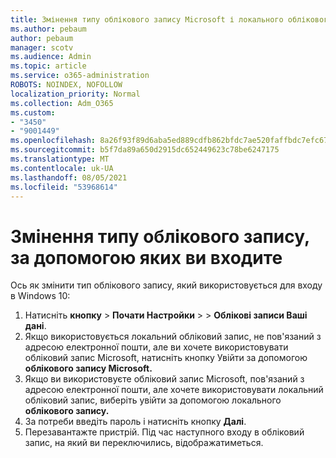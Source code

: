 ```yaml
---
title: Змінення типу облікового запису Microsoft і локального облікового запису
ms.author: pebaum
author: pebaum
manager: scotv
ms.audience: Admin
ms.topic: article
ms.service: o365-administration
ROBOTS: NOINDEX, NOFOLLOW
localization_priority: Normal
ms.collection: Adm_O365
ms.custom:
- "3450"
- "9001449"
ms.openlocfilehash: 8a26f93f89d6aba5ed889cdfb862bfdc7ae520faffbdc7efc6778a38c8ba12af
ms.sourcegitcommit: b5f7da89a650d2915dc652449623c78be6247175
ms.translationtype: MT
ms.contentlocale: uk-UA
ms.lasthandoff: 08/05/2021
ms.locfileid: "53968614"
---
```

# <a name="change-the-account-type-that-you-sign-in-with"></a>Змінення типу облікового запису, за допомогою яких ви входите

Ось як змінити тип облікового запису, який використовується для входу в Windows 10:

1. Натисніть **кнопку**  >  **Почати Настройки**  >    >  **Облікові записи Ваші дані**.
2. Якщо використовується локальний обліковий запис, не пов'язаний з адресою електронної пошти, але ви хочете використовувати обліковий запис Microsoft, натисніть кнопку Увійти за допомогою **облікового запису Microsoft.**
3. Якщо ви використовуєте обліковий запис Microsoft, пов'язаний з адресою електронної пошти, але хочете використовувати локальний обліковий запис, виберіть увійти за допомогою локального **облікового запису.**
4. За потреби введіть пароль і натисніть кнопку **Далі**.
5. Перезавантажте пристрій. Під час наступного входу в обліковий запис, на який ви переключились, відображатиметься.
